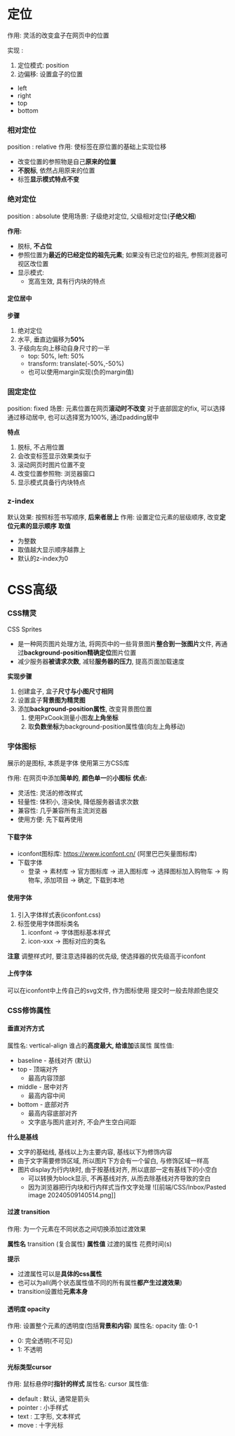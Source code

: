 # 定位
作用: 灵活的改变盒子在网页中的位置

实现 : 
1. 定位模式: position
2. 边偏移: 设置盒子的位置
- left
- right
- top
- bottom

### 相对定位
position : relative
作用: 使标签在原位置的基础上实现位移
- 改变位置的参照物是自己**原来的位置**
- **不脱标**, 依然占用原来的位置
- 标签**显示模式特点不变**

### 绝对定位
position : absolute
使用场景: 子级绝对定位, 父级相对定位(**子绝父相**)

**作用:**
- 脱标, **不占位**
- 参照位置为**最近的已经定位的祖先元素**; 如果没有已定位的祖先, 参照浏览器可视区改位置
- 显示模式: 
	- 宽高生效, 具有行内块的特点

#### 定位居中
**步骤**
1. 绝对定位
2. 水平, 垂直边偏移为**50%**
3. 子级向左向上移动自身尺寸的一半
	- top: 50%, left: 50%
	- transform: translate(-50%,-50%)
	- 也可以使用margin实现(负的margin值)

### 固定定位
position: fixed
场景: 元素位置在网页**滚动时不改变**
对于底部固定的fix, 可以选择通过移动居中, 也可以选择宽为100%, 通过padding居中

**特点**
1. 脱标, 不占用位置
2. 会改变标签显示效果类似于
3. 滚动网页时图片位置不变
4. 改变位置参照物: 浏览器窗口
5. 显示模式具备行内块特点

### z-index
默认效果: 按照标签书写顺序, **后来者居上**
作用: 设置定位元素的层级顺序, 改变**定位元素的显示顺序**
**取值**
- 为整数
- 取值越大显示顺序越靠上
- 默认的z-index为0

# CSS高级

### CSS精灵
CSS Sprites
- 是一种网页图片处理方法, 将网页中的一些背景图片**整合到一张图片**文件, 再通过**background-position精确定位**图片位置
- 减少服务器**被请求次数**, 减轻**服务器的压力**, 提高页面加载速度

**实现步骤**
1. 创建盒子, 盒子**尺寸与小图尺寸相同**
2. 设置盒子**背景图为精灵图**
3. 添加**background-position属性**, 改变背景图位置
	1. 使用PxCook测量小图**左上角坐标**
	2. 取**负数坐标**为background-position属性值(向左上角移动)

### 字体图标
展示的是图标, 本质是字体
使用第三方CSS库

作用: 在网页中添加**简单的**, **颜色单一**的**小图标**
**优点:** 
- 灵活性: 灵活的修改样式
- 轻量性: 体积小, 渲染快, 降低服务器请求次数
- 兼容性: 几乎兼容所有主流浏览器
- 使用方便: 先下载再使用

#### 下载字体
- iconfont图标库: https://www.iconfont.cn/ (阿里巴巴矢量图标库)
- 下载字体
	- 登录 -> 素材库 -> 官方图标库 -> 进入图标库 -> 选择图标加入购物车 -> 购物车, 添加项目 -> 确定, 下载到本地

#### 使用字体
1. 引入字体样式表(iconfont.css)
2. 标签使用字体图标类名
	1. iconfont -> 字体图标基本样式
	2. icon-xxx -> 图标对应的类名

**注意**
调整样式时, 要注意选择器的优先级, 使选择器的优先级高于iconfont

#### 上传字体
可以在iconfont中上传自己的svg文件, 作为图标使用
提交时一般去除颜色提交

### CSS修饰属性

#### 垂直对齐方式
属性名: vertical-align
谁占的**高度最大, 给谁加**该属性
属性值:
- baseline - 基线对齐 (默认)
- top - 顶端对齐
	- 最高内容顶部
- middle - 居中对齐
	- 最高内容中间
- bottom - 底部对齐
	- 最高内容底部对齐
	- 文字底与图片底对齐, 不会产生空白间距

**什么是基线**
- 文字的基础线, 基线以上为主要内容, 基线以下为修饰内容
- 由于文字需要修饰区域, 所以图片下方会有一个留白, 与修饰区域一样高
- 图片display为行内块时, 由于按基线对齐, 所以底部一定有基线下的小空白
	- 可以转换为block显示, 不再基线对齐, 从而去除基线对齐导致的空白
	- 因为浏览器把行内块和行内样式当作文字处理
![[前端/CSS/Inbox/Pasted image 20240509140514.png]]

#### 过渡 transition
作用: 为一个元素在不同状态之间切换添加过渡效果

**属性名** transition (复合属性)
**属性值** 过渡的属性 花费时间(s)

**提示**
- 过渡属性可以是**具体的css属性**
- 也可以为all(两个状态属性值不同的所有属性**都产生过渡效果**)
- transition设置给**元素本身**

#### 透明度 opacity
作用: 设置整个元素的透明度(包括**背景和内容**)
属性名: opacity
值: 0-1
- 0: 完全透明(不可见)
- 1: 不透明

#### 光标类型cursor
作用: 鼠标悬停时**指针的样式**
属性名: cursor
属性值: 
- default : 默认, 通常是箭头
- pointer : 小手样式
- text : 工字形, 文本样式
- move : 十字光标












